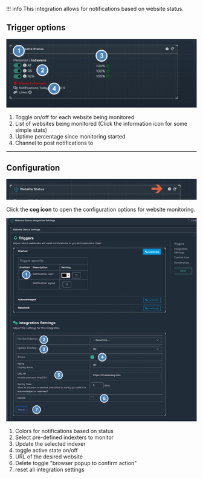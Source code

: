 !!! info
     This integration allows for notifications based on website status.

## Trigger options

![trigger-channels.png](../../assets/screenshots/integrations/websitestatus/trigger-channels.png)

1. Toggle on/off for each website being monitored
1. List of websites being monitored (Click the information icon for some simple stats)
1. Uptime percentage since monitoring started
1. Channel to post notifications to

---

## Configuration

![open-configuration.png](../../assets/screenshots/integrations/websitestatus/open-configuration.png)

Click the **cog icon** to open the configuration options for website monitoring.

![configuration.png](../../assets/screenshots/integrations/websitestatus/configuration.png)

1. Colors for notifications based on status
2. Select pre-defined indexters to monitor
3. Update the selected indexer
4. toggle active state on/off
5. URL of the desired website
6. Delete toggle "browser popup to confirm action"
7. reset all integration settings
